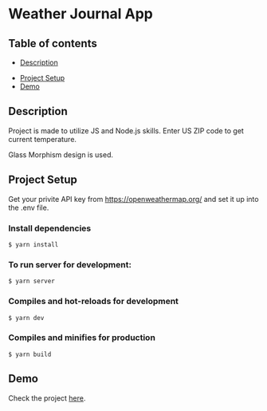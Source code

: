 # Weather Journal App

## Table of contents

- [Description](#description)

* [Project Setup](#project-setup)
* [Demo](#demo)

## Description

Project is made to utilize JS and Node.js skills.
Enter US ZIP code to get current temperature.

Glass Morphism design is used.

## Project Setup

Get your privite API key from https://openweathermap.org/ and set it up into the .env file.

### Install dependencies

```
$ yarn install
```

### To run server for development:

```
$ yarn server
```

### Compiles and hot-reloads for development

```
$ yarn dev
```

### Compiles and minifies for production

```
$ yarn build
```

## Demo

Check the project [here](https://seliana-weather-journal.netlify.app/).
